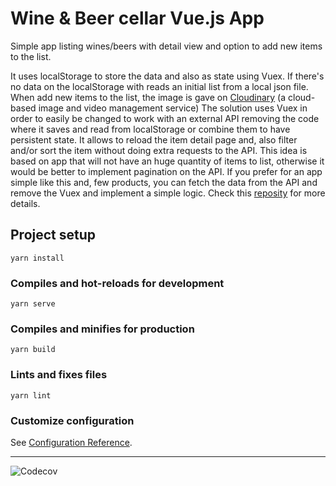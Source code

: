 # Wine & Beer cellar Vue.js App

Simple app listing wines/beers with detail view and option to add new items to the list.

It uses localStorage to store the data and also as state using Vuex. If there's no data on the localStorage with reads an initial list from a local json file.
When add new items to the list, the image is gave on [Cloudinary](https://cloudinary.com/) (a cloud-based image and video management service)
The solution uses Vuex in order to easily be changed to work with an external API removing the code where it saves and read from localStorage or combine them to have persistent state. It allows to reload the item detail page and, also filter and/or sort the item without doing extra requests to the API.
This idea is based on app that will not have an huge quantity of items to list, otherwise it would be better to implement pagination on the API.
If you prefer for an app simple like this and, few products, you can fetch the data from the API and remove the Vuex and implement a simple logic. Check this [reposity](https://github.com/victorlmneves/search-team-vue) for more details.

## Project setup
```
yarn install
```

### Compiles and hot-reloads for development
```
yarn serve
```

### Compiles and minifies for production
```
yarn build
```

### Lints and fixes files
```
yarn lint
```

### Customize configuration
See [Configuration Reference](https://cli.vuejs.org/config/).

___

![Codecov](https://img.shields.io/codecov/c/github/victorlmneves/wine-beer-cellar-vuejs)
